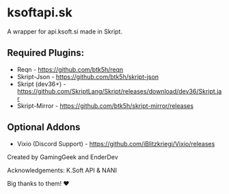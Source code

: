 # ksoftapi.sk
A wrapper for api.ksoft.si made in Skript.

## Required Plugins:

* Reqn - https://github.com/btk5h/reqn
* Skript-Json - https://github.com/btk5h/skript-json
* Skript (dev36+) - https://github.com/SkriptLang/Skript/releases/download/dev36/Skript.jar
* Skript-Mirror - https://github.com/btk5h/skript-mirror/releases

## Optional Addons
* Vixio (Discord Support) - https://github.com/iBlitzkriegi/Vixio/releases

Created by GamingGeek and EnderDev

Acknowledgements: K.Soft API & NANI

Big thanks to them! :heart:

